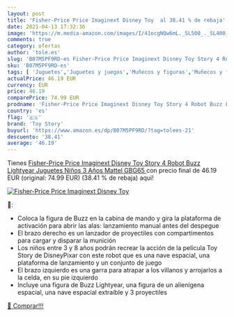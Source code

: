 ```yaml
---
layout: post
title: 'Fisher-Price Price Imaginext Disney Toy  al 38.41 % de rebaja'
date: 2021-04-13 17:32:36
image: 'https://m.media-amazon.com/images/I/41ocgNQw6mL._SL500_._SL400_.jpg'
comments: true
category: ofertas
author: 'tole.es'
slug: 'B07M5PF9RD-es Fisher-Price Price Imaginext Disney Toy Story 4 Robot Buzz...'
sku: 'B07M5PF9RD-es'
tags: [ 'Juguetes','Juguetes y juegos','Muñecos y figuras','Muñecos y figuras de acción','fisher-price','juguetes','mattel','toy story', ]
actualPrice: 46.19 EUR
currency: EUR
price: 46.19
comparePrice: 74.99 EUR
prodname: 'Fisher-Price Price Imaginext Disney Toy Story 4 Robot Buzz Lightyear  Juguetes Niños 3 Años  Mattel GBG65 '
country: 'es'
flag: '🇪🇸'
brand: 'Toy Story'
buyurl: 'https://www.amazon.es/dp/B07M5PF9RD/?tag=tolees-21'
descuento: '38.41'
average: '46.19'
---
```


Tienes [Fisher-Price Price Imaginext Disney Toy Story 4 Robot Buzz Lightyear  Juguetes Niños 3 Años  Mattel GBG65 ](https://www.amazon.es/dp/B07M5PF9RD/?tag=tolees-21) con precio final de  46.19 EUR (original: 74.99 EUR) (38.41 %  de rebaja) aqui!

[![Fisher-Price Price Imaginext Disney Toy ](https://m.media-amazon.com/images/I/41ocgNQw6mL._SL500_._SL400_.jpg)](https://www.amazon.es/dp/B07M5PF9RD/?tag=tolees-21)

🔎:

- Coloca la figura de Buzz en la cabina de mando y gira la plataforma de activación para abrir las alas: lanzamiento manual antes del despegue
- El brazo derecho es un lanzador de proyectiles con compartimentos para cargar y disparar la munición
- Los niños entre 3 y 8 años podrán recrear la acción de la película Toy Story de DisneyPixar con este robot que es una nave espacial, una plataforma de lanzamiento y un conjunto de juego
- El brazo izquierdo es una garra para atrapar a los villanos y arrojarlos a la celda, en su pie izquierdo
- Incluye una figura de Buzz Lightyear, una figura de un alienígena espacial, una nave espacial extraíble y 3 proyectiles

[🛒 Comprar!!!](https://www.amazon.es/dp/B07M5PF9RD/?tag=tolees-21)

